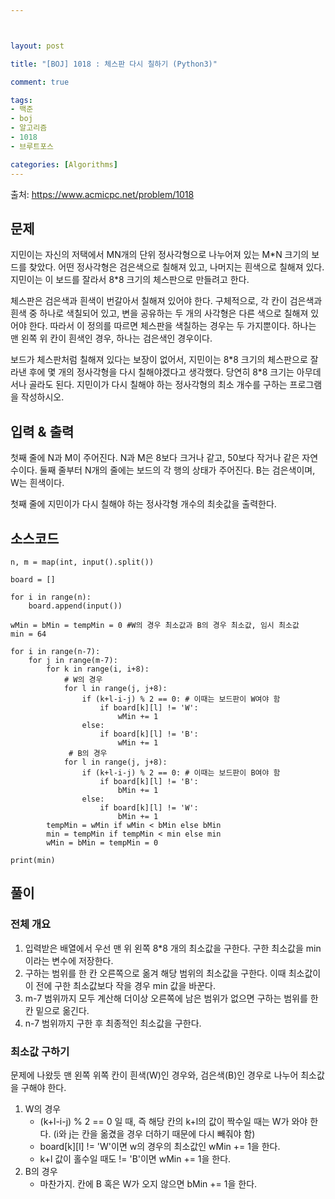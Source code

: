```yaml
---



layout: post

title: "[BOJ] 1018 : 체스판 다시 칠하기 (Python3)"

comment: true

tags:
- 백준
- boj
- 알고리즘
- 1018
- 브루트포스

categories: [Algorithms]
---
```




출처: https://www.acmicpc.net/problem/1018



## 문제
지민이는 자신의 저택에서 MN개의 단위 정사각형으로 나누어져 있는 M\*N 크기의 보드를 찾았다. 어떤 정사각형은 검은색으로 칠해져 있고, 나머지는 흰색으로 칠해져 있다. 지민이는 이 보드를 잘라서 8*8 크기의 체스판으로 만들려고 한다.

체스판은 검은색과 흰색이 번갈아서 칠해져 있어야 한다. 구체적으로, 각 칸이 검은색과 흰색 중 하나로 색칠되어 있고, 변을 공유하는 두 개의 사각형은 다른 색으로 칠해져 있어야 한다. 따라서 이 정의를 따르면 체스판을 색칠하는 경우는 두 가지뿐이다. 하나는 맨 왼쪽 위 칸이 흰색인 경우, 하나는 검은색인 경우이다.

보드가 체스판처럼 칠해져 있다는 보장이 없어서, 지민이는 8\*8 크기의 체스판으로 잘라낸 후에 몇 개의 정사각형을 다시 칠해야겠다고 생각했다. 당연히 8\*8 크기는 아무데서나 골라도 된다. 지민이가 다시 칠해야 하는 정사각형의 최소 개수를 구하는 프로그램을 작성하시오.

## 입력 & 출력
첫째 줄에 N과 M이 주어진다. N과 M은 8보다 크거나 같고, 50보다 작거나 같은 자연수이다. 둘째 줄부터 N개의 줄에는 보드의 각 행의 상태가 주어진다. B는 검은색이며, W는 흰색이다.

첫째 줄에 지민이가 다시 칠해야 하는 정사각형 개수의 최솟값을 출력한다.

## 소스코드
```
n, m = map(int, input().split())

board = []

for i in range(n):
    board.append(input())

wMin = bMin = tempMin = 0 #W의 경우 최소값과 B의 경우 최소값, 임시 최소값
min = 64

for i in range(n-7):
    for j in range(m-7):
        for k in range(i, i+8):
            # W의 경우
            for l in range(j, j+8):
                if (k+l-i-j) % 2 == 0: # 이때는 보드판이 W여야 함
                    if board[k][l] != 'W':
                        wMin += 1
                else:
                    if board[k][l] != 'B':
                        wMin += 1
             # B의 경우
            for l in range(j, j+8):
                if (k+l-i-j) % 2 == 0: # 이때는 보드판이 B여야 함
                    if board[k][l] != 'B':
                        bMin += 1
                else:
                    if board[k][l] != 'W':
                        bMin += 1
        tempMin = wMin if wMin < bMin else bMin
        min = tempMin if tempMin < min else min
        wMin = bMin = tempMin = 0

print(min)

```
## 풀이

### 전체 개요
1. 입력받은 배열에서 우선 맨 위 왼쪽 8\*8 개의 최소값을 구한다. 구한 최소값을 min이라는 변수에 저장한다.
2. 구하는 범위를 한 칸 오른쪽으로 옮겨 해당 범위의 최소값을 구한다. 이때 최소값이 이 전에 구한 최소값보다 작을 경우 min 값을 바꾼다.
3. m-7 범위까지 모두 계산해 더이상 오른쪽에 남은 범위가 없으면 구하는 범위를 한 칸 밑으로 옮긴다.
4. n-7 범위까지 구한 후 최종적인 최소값을 구한다.

### 최소값 구하기
문제에 나왔듯 맨 왼쪽 위쪽 칸이 흰색(W)인 경우와, 검은색(B)인 경우로 나누어 최소값을 구해야 한다.
1. W의 경우
	- (k+l-i-j) % 2 == 0 일 때, 즉 해당 칸의 k+l의 값이 짝수일 때는 W가 와야 한다. (i와 j는 칸을 옮겼을 경우 더하기 때문에 다시 빼줘야 함)
	- board[k][l] != 'W'이면 w의 경우의 최소값인 wMin += 1을 한다.
	- k+l 값이 홀수일 때도 != 'B'이면 wMin += 1을 한다.
2. B의 경우
	- 마찬가지. 칸에 B 혹은 W가 오지 않으면 bMin += 1을 한다.
